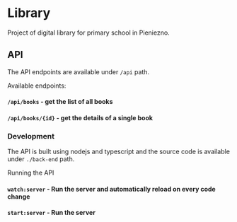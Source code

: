 # Library
Project of digital library for primary school in Pieniezno.

## API

The API endpoints are available under `/api` path. 

Available endpoints:

#### `/api/books` - get the list of all books
#### `/api/books/{id}` - get the details of a single book

### Development

The API is built using nodejs and typescript and the source code is available under `./back-end` path.

Running the API

#### `watch:server` - Run the server and automatically reload on every code change
#### `start:server` - Run the server
